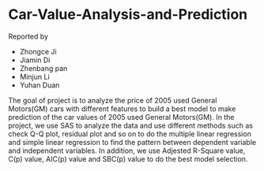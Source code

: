 # Car-Value-Analysis-and-Prediction
Reported by
- Zhongce Ji
- Jiamin Di
- Zhenbang pan
- Minjun Li
- Yuhan Duan

The goal of project is to analyze the price of 2005 used General Motors(GM) cars with different features to build a best model to make prediction of the car values of 2005 used General Motors(GM). In the project, we use SAS to analyze the data and use different methods such as check Q-Q plot, residual plot and so on to do the multiple linear regression and simple linear regression to find the pattern between dependent variable and independent variables. In addition, we use Adjested R-Square value, C(p) value, AIC(p) value and SBC(p) value to do the best model selection.
